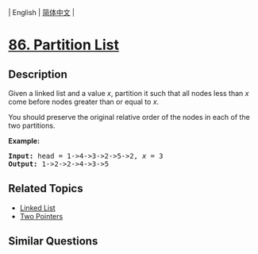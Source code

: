 
| English | [简体中文](README.md) |

# [86. Partition List](https://leetcode-cn.com/problems/partition-list/)

## Description

<p>Given a linked list and a value <em>x</em>, partition it such that all nodes less than <em>x</em> come before nodes greater than or equal to <em>x</em>.</p>

<p>You should preserve the original relative order of the nodes in each of the two partitions.</p>

<p><strong>Example:</strong></p>

<pre>
<strong>Input:</strong> head = 1-&gt;4-&gt;3-&gt;2-&gt;5-&gt;2, <em>x</em> = 3
<strong>Output:</strong> 1-&gt;2-&gt;2-&gt;4-&gt;3-&gt;5
</pre>


## Related Topics

- [Linked List](https://leetcode-cn.com/tag/linked-list)
- [Two Pointers](https://leetcode-cn.com/tag/two-pointers)

## Similar Questions


